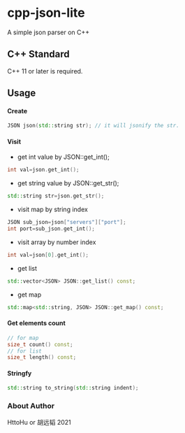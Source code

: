 # cpp-json-lite
A simple json parser on C++

## C++ Standard
C++ 11 or later is required.

## Usage

#### Create 
```cpp
JSON json(std::string str); // it will jsonify the str.
```
#### Visit
* get int value by JSON::get_int();
```cpp
int val=json.get_int();
```
* get string value by JSON::get_str();
  
```cpp
std::string str=json.get_str();
```
* visit map by string index
```cpp
JSON sub_json=json["servers"]["port"];
int port=sub_json.get_int();
```
* visit array by number index
```cpp
int val=json[0].get_int();
```
* get list
```cpp
std::vector<JSON> JSON::get_list() const;
```
* get map
```cpp
std::map<std::string, JSON> JSON::get_map() const;
```

#### Get elements count
```cpp
// for map
size_t count() const;
// for list
size_t length() const;
```

#### Stringfy
```cpp
std::string to_string(std::string indent);
```

### About Author
HttoHu or 胡远韬 2021